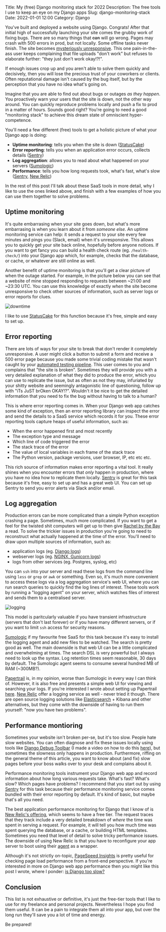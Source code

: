 Title: My (free) Django monitoring stack for 2022
Description: The free tools I use to keep an eye on my Django apps
Slug: django-monitoring-stack
Date: 2022-01-01 12:00
Category: Django

You've built and deployed a website using Django. Congrats!
After that initial high of successfully launching your site comes the grubby work of fixing bugs. There are so many things that <s>can</s> will go wrong.
Pages may crash with 500 errors in prod, but not locally. Some offline tasks never finish. The site becomes [mysteriously unresponsive](https://twitter.com/mattdsegal/status/1473462877772136448). This one pain-in-the-ass user keeps complaining that file uploads "don't work"
but refuses to elaborate further: "they just don't work okay!?!".

If enough issues crop up and you aren't able to solve them quickly and decisively, then you will lose the precious trust of your coworkers or clients. Often reputational damage isn't caused by the bug itself, but by the perception that you have no idea what's going on.

Imagine that you are able to find out about bugs or outages _as they happen_. You proactively warn your users that the site is down, not the other way around. You can quickly reproduce problems locally and push a fix to prod in a matter of hours. Sounds good right? You're going to need a good "monitoring stack" to achieve this dream state of omniscient hyper-competence.

You'll need a few different (free) tools to get a holistic picture of what your Django app is doing:

- **Uptime monitoring**: tells you when the site is down ([StatusCake](https://www.statuscake.com/))
- **Error reporting**: tells you when an application error occurs, collects details ([Sentry](https://sentry.io/welcome/))
- **Log aggregation**: allows you to read about what happened on your servers ([Sumologic](https://www.sumologic.com/))
- **Performance**: tells you how long requests took, what's fast, what's slow ([Sentry](tps://sentry.io/welcome/), [New Relic](https://newrelic.com/products/application-monitoring))

In the rest of this post I'll talk about these SaaS tools in more detail, why I like to use the ones linked above, and finish with a few examples of how you can use them together to solve problems.

## Uptime monitoring

It's quite embarrasing when your site goes down, but what's more embarrasing is when you learn about it from _someone else_. An uptime monitoring service can help: it sends a request to your site every few minutes and pings you (Slack, email) when it's unresponsive. This allows you to quickly get your site back online, hopefully before anyone notices. If you want to get fancy you can build a health check route (eg. `/health-check/`) into your Django app which, for example, checks that the database, or cache, or whatever are still online as well.

Another benefit of uptime monitoring is that you'll get a clear picture of when the outage started. For example, in the picture below you can see that a website of mine stopped responding to requests between ~21:00 and ~23:30 UTC. You can use this knowledge of exactly _when_ the site become unresponsive to check other sources of information, such as server logs or error reports for clues.

![downtime]({attach}/img/downtime.png)

I like to use [StatusCake](https://www.statuscake.com/) for this function because it's free, simple and easy to set up.

## Error reporting

There are lots of ways for your site to break that don't render it completely unresponsive. A user might click a button to submit a form and receive a 500 error page because you made some trivial coding mistake that wasn't caught by your [automated testing pipeline](https://mattsegal.dev/pytest-on-github-actions.html). This user comes to you and complains that "the site is broken". Sometimes they will provide you with a very detailed explanation of what they did to produce the error, which you can use to replicate the issue, but as often as not they may, infuriated by your shitty website and seemingly antagonistic line of questioning, follow up with "iTs JuST brOken OKAY!?". Wouldn't it be nice to get the detailed information that you need to fix the bug without having to talk to a human?

This is where error reporting comes in. When your Django web app catches some kind of exception, then an error reporting library can inspect the error and send the details to a SaaS service which records it for you. These error reporting tools capture heaps of useful information, such as:

- When the error happened first and most recently
- The exception type and message
- Which line of code triggered the error
- The stack trace of the error
- The value of local variables in each frame of the stack trace
- The Python version, package versions, user browser, IP, etc etc etc.

This rich source of information makes error reporting a vital tool. It really shines when you encounter errors that _only_ happen in production, where you have no idea how to replicate them locally. [Sentry](https://sentry.io/welcome/) is great for this task because it's free, easy to set up and has a great web UI. You can set up Sentry to send you error alerts via Slack and/or email.

## Log aggregation

Production errors can be more complicated than a simple Python exception crashing a page. Sometimes, much more complicated. If you want to get a feel for the twisted shit computers will get up to then give [Rachel by the Bay](https://rachelbythebay.com/w/) a read. To solve the trickier issues in production you're going to need to reconstruct what actually happened at the time of the error. You'll need to draw upon multiple sources of information, such as:

- application logs (eg. [Django logs](https://mattsegal.dev/file-logging-django.html))
- webserver logs (eg. [NGINX, Gunicorn logs](https://mattsegal.dev/django-gunicorn-nginx-logging.html))
- logs from other services (eg. Postgres, syslog, etc)

You can `ssh` into your server and read these logs from the command line using `less` or `grep` or `awk` or something. Even so, it's much more convenient to access these logs via a log aggregation service's web UI, where you can run search queries to quickly find the log lines of interest. These tools work by running a "logging agent" on your server, which watches files of interest and sends them to a centralised server.

![logging]({attach}/img/logging.png)

This model is paritcularly valuable if you have transient infrastructure (servers that don't last forever) or if you have many different servers, or if you want to limit `ssh` access for security reasons.

[Sumologic](https://www.sumologic.com/) if my favourite free SaaS for this task because it's easy to install the logging agent and add new files to be watched. The search is pretty good as well. The main downside is that web UI can be a little complicated and overwhelming at times. The search DSL is very powerful but I always need to look up the syntax. Log retention times seem reasonable, 30 days by default. The Sumologic agent seems to consume several hundred MB of RAM (~300MB?).

[Papertrail](https://www.papertrail.com/) is, in my opinion, worse than Sumologic in every way I can think of. However, it is also free and presents a simple web UI for viewing and searching your logs. If you're interested I wrote about setting up Papertrail [here](https://mattsegal.dev/django-logging-papertrail.html). [New Relic](https://docs.newrelic.com/docs/logs/get-started/get-started-log-management/) offer a logging service as well - never tried it though. There are open source logging solutions like [Elasticsearch](https://www.elastic.co/) + Kibana and other alternatives, but they come with the downside of having to run them yourself: "now you have two problems".

## Performance montioring

Sometimes your website isn't broken per-se, but it's too slow. People hate slow websites. You can often diagnose and fix these issues locally using tools like [Django Debug Toolbar](https://django-debug-toolbar.readthedocs.io/en/latest/) (I made a video on how to do this [here](https://mattsegal.dev/django-debug-toolbar-performance.html)), but sometimes the slowness only happens in production. Furthermore, riffing on the general theme of this article, you want to know about (and fix) slow pages before your boss walks over to your desk and complains about it.

Performance monitoring tools instrument your Django web app and record information about how long various requests take. What's fast? What's slow? Which pages have problems? I recommend that you start out by using [Sentry](https://sentry.io/welcome/) for this task because their performance monitoring service comes bundled with their error reporting by default. It's kind of basic, but maybe that's all you need.

The best appilcation performance monitoring for Django that I know of is [New Relic's offering](https://newrelic.com/products/application-monitoring), which seems to have a free tier. The request traces that they track include a very detailed breakdown of _where_ the time was spent in serving a request. For example, it will tell you how much time was spent querying the database, or a cache, or building HTML templates. Sometimes you need that level of detail to solve tricky performance issues. The downside of using New Relic is that you have to reconfigure your app server to boot using their [agent](https://docs.newrelic.com/docs/apm/agents/python-agent/) as a wrapper.

Although it's not strictly on-topic, [PageSpeed Insights](https://pagespeed.web.dev/) is pretty useful for checking page load performance from a front-end perspective. If you're interested in more on Django web app performance then you might like this post I wrote, where I ponder: [is Django too slow?](https://mattsegal.dev/is-django-too-slow.html)

## Conclusion

This list is not exhaustive or definitive, it's just the free-tier tools that I like to use for my freelance and personal projects.
Nevertheless I hope you find them useful.
It can be a pain to integrate them all into your app, but over the long run they'll save you a lot of time and energy.

Be prepared!
